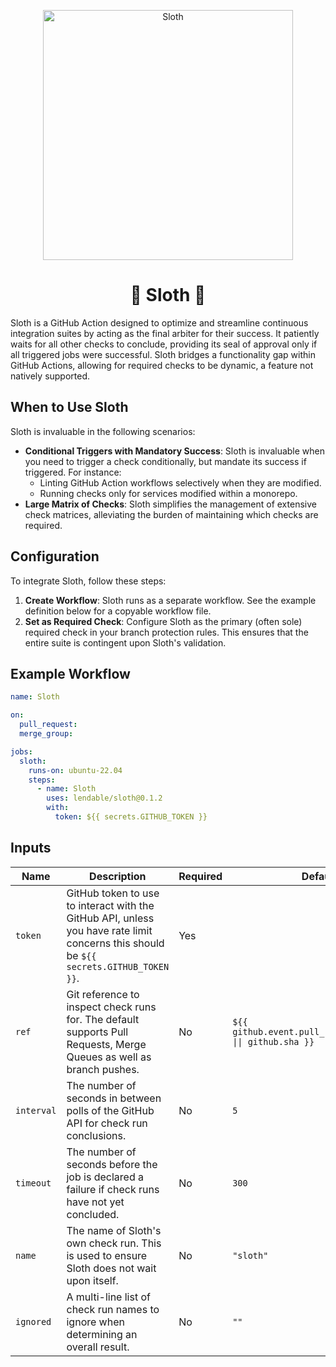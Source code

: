 <p align="center">
  <img src="https://repository-images.githubusercontent.com/792217316/5803d818-239e-4aa0-a7fe-11df954778c0" alt="Sloth" width="400">
</p>
<h1 align="center">🦥 Sloth 🦥</h1>

Sloth is a GitHub Action designed to optimize and streamline continuous integration suites by acting as the final arbiter for their success. 
It patiently waits for all other checks to conclude, providing its seal of approval only if all triggered jobs were successful. 
Sloth bridges a functionality gap within GitHub Actions, allowing for required checks to be dynamic, a feature not natively supported.

## When to Use Sloth

Sloth is invaluable in the following scenarios:

* **Conditional Triggers with Mandatory Success**: Sloth is invaluable when you need to trigger a check conditionally, but mandate its success if triggered. For instance:
  * Linting GitHub Action workflows selectively when they are modified.
  * Running checks only for services modified within a monorepo.
* **Large Matrix of Checks**: Sloth simplifies the management of extensive check matrices, alleviating the burden of maintaining which checks are required.

## Configuration

To integrate Sloth, follow these steps:

1. **Create Workflow**: Sloth runs as a separate workflow. See the example definition below for a copyable workflow file.
2. **Set as Required Check**: Configure Sloth as the primary (often sole) required check in your branch protection rules. This ensures that the entire suite is contingent upon Sloth's validation.

## Example Workflow

```yaml
name: Sloth

on:
  pull_request:
  merge_group:

jobs:
  sloth:
    runs-on: ubuntu-22.04
    steps:
      - name: Sloth
        uses: lendable/sloth@0.1.2
        with:
          token: ${{ secrets.GITHUB_TOKEN }}
```

## Inputs

| Name       | Description                                                                                                                            | Required | Default                                                     |
|------------|----------------------------------------------------------------------------------------------------------------------------------------|----------|-------------------------------------------------------------|
| `token`    | GitHub token to use to interact with the GitHub API, unless you have rate limit concerns this should be `${{ secrets.GITHUB_TOKEN }}`. | Yes      |                                                             |
| `ref`      | Git reference to inspect check runs for. The default supports Pull Requests, Merge Queues as well as branch pushes.                    | No       | `${{ github.event.pull_request.head.sha \|\| github.sha }}` |
| `interval` | The number of seconds in between polls of the GitHub API for check run conclusions.                                                    | No       | `5`                                                         |
| `timeout`  | The number of seconds before the job is declared a failure if check runs have not yet concluded.                                       | No       | `300`                                                       |
| `name`     | The name of Sloth's own check run. This is used to ensure Sloth does not wait upon itself.                                             | No       | `"sloth"`                                                   |
| `ignored`  | A multi-line list of check run names to ignore when determining an overall result.                                                     | No       | `""`                                                        |
